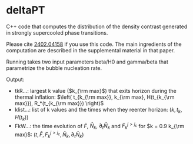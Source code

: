 # deltaPT
C++ code that computes the distribution of the density contrast generated in strongly supercooled phase transitions.

Please cite [2402.04158](https://arxiv.org/abs/2402.04158) if you use this code. The main ingredients of the computation are described in the supplemental material in that paper.

Running takes two input parameters beta/H0 and gamma/beta that parametrize the bubble nucleation rate. 

Output:
  - tkR...: largest k value ($k_{\rm max}$) that exits horizon during the thermal inflation: $\left( t_{k_{\rm max}}, k_{\rm max}, H(t_{k_{\rm max}}), R_*(t_{k_{\rm max}}) \right)$
  - klist...: list of k values and the times when they reenter horizon: $\left( k, t_k, H(t_k) \right)$
  - FkW...: the time evolution of $\bar{F}$, $\bar{N}_k$, $\partial_t \bar{N}_k$ and $F_k^{j>j_c}$ for $k = 0.9 k_{\rm max}$: $\left( t,\bar{F},F_k^{j>j_c},\bar{N}_k,\partial_t \bar{N}_k \right)$
